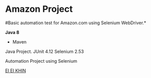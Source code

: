 # Amazon Project

#Basic automation test for Amazon.com using Selenium WebDriver.*

**Java 8**

* Maven

Java Project.
JUnit 4.12
Selenium 2.53

Automation Project using Selenium

[EI EI KHIN](https://gitgub.com/eekhin/)